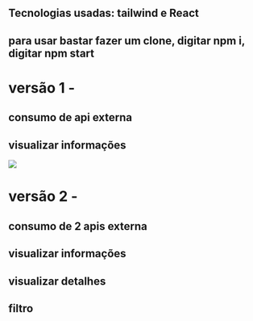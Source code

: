 ## Tecnologias usadas: tailwind e React
## para usar bastar fazer um clone, digitar npm i, digitar npm start


# versão 1 - 
## consumo de api externa
## visualizar informações
<img src="./img/img1.png"/>

# versão 2 - 
## consumo de 2 apis externa 
## visualizar informações
## visualizar detalhes
## filtro


